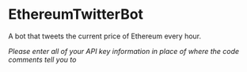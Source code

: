 # EthereumTwitterBot
 A bot that tweets the current price of Ethereum every hour.
 
 *Please enter all of your API key information in place of where the code comments tell you to*
